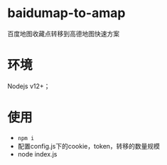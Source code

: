 # baidumap-to-amap
百度地图收藏点转移到高德地图快速方案

# 环境
Nodejs v12+；

# 使用
- `npm i`
- 配置config.js下的cookie，token，转移的数量规模
- node index.js
